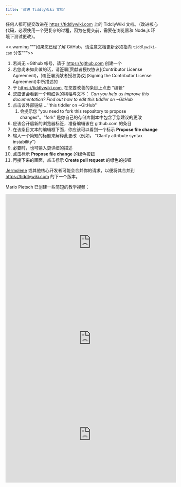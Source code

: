 ```yaml
---
title: '改进 TiddlyWiki 文档'
---
```


任何人都可提交改进在 <https://tiddlywiki.com> 上的 TiddlyWiki 文档。（改进核心代码，必须使用一个更复杂的过程，因为在提交前，需要在浏览器和 Node.js 环境下测试更改）。

<<.warning """如果您已经了解 GitHub，请注意文档更新必须指向 `tiddlywiki-com` 分支""">>

1. 若尚无 ~Github 帐号，请于 <https://github.com> 创建一个
1. 若您尚未如此做的话，请签署[贡献者授权协议](Contributor License Agreement)，如[签署贡献者授权协议](Signing the Contributor License Agreement)中所描述的
1. 于 <https://tiddlywiki.com>, 在您要改善的条目上点击 "编辑"
1. 您应该会看到一个粉红色的横幅与文本： _Can you help us improve this documentation? Find out how to edit this tiddler on ~GitHub_ 
1. 点击该外部链结 ...''this tiddler on ~GitHub''
    1. 会提示您 "you need to fork this repository to propose changes"。"fork" 是你自己的存储库副本中包含了您建议的更改
1. 应该会开启新的浏览器标签，准备编辑该在 github.com 的条目
1. 在该条目文本的编辑框下面，你应该可以看到一个标示 **Propose file change**
1. 输入一个简短的标题来解释此更改（例如， "Clarify attribute syntax instability"）
1. 必要时，也可输入更详细的描述
1. 点击标示 **Propose file change** 的绿色按钮
1. 再接下来的画面，点击标示 **Create pull request** 的绿色的按钮

[Jermolene](https://github.com/Jermolene) 或其他核心开发者可能会合并你的请求，以便将其合并到 <https://tiddlywiki.com> 的下一个版本。

Mario Pietsch 已创建一些简短的教学视频：

<iframe width="560" height="315" src="https://www.youtube.com/embed/L4zTkMYcri8" frameborder="0" allowfullscreen></iframe>

<iframe width="560" height="315" src="https://www.youtube.com/embed/6ElUruH92tc" frameborder="0" allowfullscreen></iframe>

<iframe width="560" height="315" src="https://www.youtube.com/embed/axFCk9KsMFc" frameborder="0" allowfullscreen></iframe>